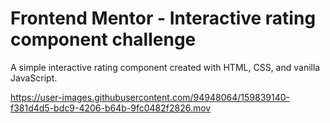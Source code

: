 # Frontend Mentor - Interactive rating component challenge
A simple interactive rating component created with HTML, CSS, and vanilla JavaScript.

https://user-images.githubusercontent.com/94948064/159839140-f381d4d5-bdc9-4206-b64b-9fc0482f2826.mov
